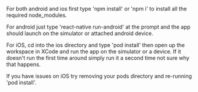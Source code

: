 For both android and ios first type 'npm install' or 'npm i' to install all the required node_modules.

For android just type 'react-native run-android' at the prompt and the app should launch on the simulator or attached android device.

For iOS, cd into the ios directory and type 'pod install' then open up the workspace in XCode and run the app on the simulator or a device.  If it doesn't run the first time around simply run it a second time not sure why that happens.

If you have issues on iOS try removing your pods directory and re-running 'pod install'.
